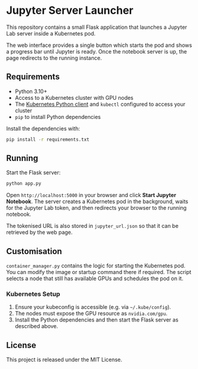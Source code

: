 # Jupyter Server Launcher

This repository contains a small Flask application that launches a Jupyter Lab server inside a Kubernetes pod.

The web interface provides a single button which starts the pod and shows a progress bar until Jupyter is ready. Once the notebook server is up, the page redirects to the running instance.

## Requirements

- Python 3.10+
- Access to a Kubernetes cluster with GPU nodes
- The [Kubernetes Python client](https://github.com/kubernetes-client/python) and `kubectl` configured to access your cluster
- `pip` to install Python dependencies

Install the dependencies with:

```bash
pip install -r requirements.txt
```

## Running

Start the Flask server:

```bash
python app.py
```

Open `http://localhost:5000` in your browser and click **Start Jupyter Notebook**. The server creates a Kubernetes pod in the background, waits for the Jupyter Lab token, and then redirects your browser to the running notebook.

The tokenised URL is also stored in `jupyter_url.json` so that it can be retrieved by the web page.

## Customisation

`container_manager.py` contains the logic for starting the Kubernetes pod. You can modify the image or startup command there if required. The script selects a node that still has available GPUs and schedules the pod on it.

### Kubernetes Setup

1. Ensure your kubeconfig is accessible (e.g. via `~/.kube/config`).
2. The nodes must expose the GPU resource as `nvidia.com/gpu`.
3. Install the Python dependencies and then start the Flask server as described above.

## License

This project is released under the MIT License.
